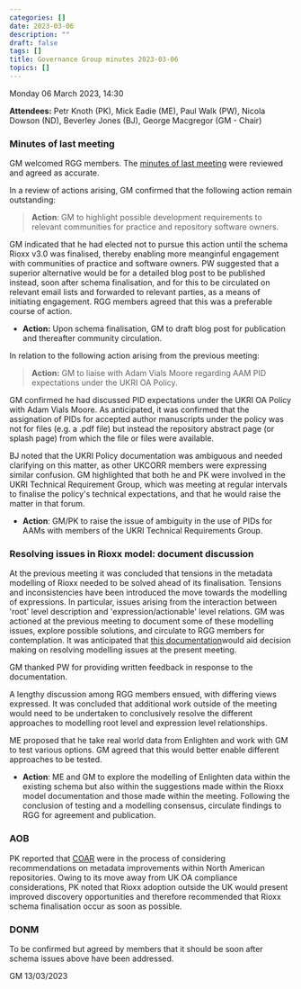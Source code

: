 ```yaml
---
categories: []
date: 2023-03-06
description: ""
draft: false
tags: []
title: Governance Group minutes 2023-03-06
topics: []
---
```


Monday 06 March 2023, 14:30

**Attendees:** Petr Knoth (PK), Mick Eadie (ME), Paul Walk (PW), Nicola Dowson (ND), Beverley Jones (BJ), George Macgregor (GM - Chair)

### Minutes of last meeting

GM welcomed RGG members. The [minutes of last meeting](https://www.rioxx.net/governance/minutes/2022-12-09/) were reviewed and agreed as accurate. 

In a review of actions arising, GM confirmed that the following action remain outstanding:

> **Action**: GM to highlight possible development requirements to relevant communities for practice and repository software owners.

GM indicated that he had elected not to pursue this action until the schema Rioxx v3.0 was finalised, thereby enabling more meanginful engagement with communities of practice and software owners. PW suggested that a superior alternative would be for a detailed blog post to be published instead, soon after schema finalisation, and for this to be circulated on relevant email lists and forwarded to relevant parties, as a means of initiating engagement. RGG members agreed that this was a preferable course of action.

- **Action:** Upon schema finalisation, GM to draft blog post for publication and thereafter community circulation.

In relation to the following action arising from the previous meeting:

> **Action:** GM to liaise with Adam Vials Moore regarding AAM PID expectations under the UKRI OA Policy.

GM confirmed he had discussed PID expectations under the UKRI OA Policy with Adam Vials Moore. As anticipated, it was confirmed that the assignation of PIDs for accepted author manuscripts under the policy was not for files (e.g. a .pdf file) but instead the repository abstract page (or splash page) from which the file or files were available.

BJ noted that the UKRI Policy documentation was ambiguous and needed clarifying on this matter, as other UKCORR members were expressing similar confusion. GM highlighted that both he and PK were involved in the UKRI Technical Requirement Group, which was meeting at regular intervals to finalise the policy's technical expectations, and that he would raise the matter in that forum.

- **Action**: GM/PK to raise the issue of ambiguity in the use of PIDs for AAMs with members of the UKRI Technical Requirements Group. 

### Resolving issues in Rioxx model: document discussion

At the previous meeting it was concluded that tensions in the metadata modelling of Rioxx needed to be solved ahead of its finalisation. Tensions and inconsistencies have been introduced the move towards the modelling of expressions. In particular, issues arising from the interaction between 'root' level description and 'expression/actionable' level relations. GM was actioned at the previous meeting to document some of these modelling issues, explore possible solutions, and circulate to RGG members for contemplation. It was anticipated that [this documentation](https://github.com/geo-mac/Rioxx-development/blob/fe591003bd08c64b508282c972d4691934bce519/model/rioxx-data-description.md)would aid decision making on resolving modelling issues at the present meeting.

GM thanked PW for providing written feedback in response to the documentation. 

A lengthy discussion among RGG members ensued, with differing views expressed. It was concluded that additional work outside of the meeting would need to be undertaken to conclusively resolve the different approaches to modelling root level and expression level relationships.

ME proposed that he take real world data from Enlighten and work with GM to test various options. GM agreed that this would better enable different approaches to be tested. 

- **Action**: ME and GM to explore the modelling of Enlighten data within the existing schema but also within the suggestions made within the Rioxx model documentation and those made within the meeting. Following the conclusion of testing and a modelling consensus, circulate findings to RGG for agreement and publication. 

### AOB

PK reported that [COAR](https://www.coar-repositories.org/) were in the process of considering recommendations on metadata improvements within North American repositories. Owing to its move away from UK OA compliance considerations, PK noted that Rioxx adoption outside the UK would present improved discovery opportunities and therefore recommended that Rioxx schema finalisation occur as soon as possible.

### DONM

To be confirmed but agreed by members that it should be soon after schema issues above have been addressed.

GM 13/03/2023
